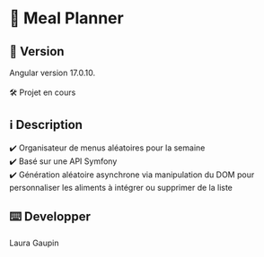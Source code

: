 # :fork_and_knife: Meal Planner
## :pushpin: Version 

Angular version 17.0.10. <br><br>
:hammer_and_wrench: Projet en cours 

## :information_source: Description

:heavy_check_mark: Organisateur de menus aléatoires pour la semaine <br>
:heavy_check_mark: Basé sur une API Symfony <br>
:heavy_check_mark: Génération aléatoire asynchrone via manipulation du DOM pour personnaliser les aliments à intégrer ou supprimer de la liste <br>



## :keyboard: Developper 
Laura Gaupin



